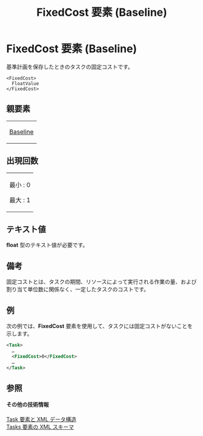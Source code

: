 ﻿---
title: FixedCost 要素 (Baseline)
TOCTitle: FixedCost 要素
ms:assetid: 4b64e229-c147-4b3a-9deb-cae32a27fb11
ms:mtpsurl: https://msdn.microsoft.com/ja-jp/library/Bb968494(v=office.12)
ms:contentKeyID: 16736559
ms.date: 06/30/2008
mtps_version: v=office.12
dev_langs:
- xml
ms.translationtype: HT
---

# FixedCost 要素 (Baseline)

基準計画を保存したときのタスクの固定コストです。

    <FixedCost>
      FloatValue
    </FixedCost>

## 親要素

<table>
<colgroup>
<col style="width: 100%" />
</colgroup>
<tbody>
<tr class="odd">
<td><p><a href="baseline-element.md">Baseline</a></p></td>
</tr>
</tbody>
</table>


## 出現回数


<table>
<colgroup>
<col style="width: 100%" />
</colgroup>
<tbody>
<tr class="odd">
<td><p>最小 : 0</p>
<p>最大 : 1</p></td>
</tr>
</tbody>
</table>


## テキスト値

**float** 型のテキスト値が必要です。

## 備考

固定コストとは、タスクの期間、リソースによって実行される作業の量、および割り当て単位数に関係なく、一定したタスクのコストです。

## 例

次の例では、**FixedCost** 要素を使用して、タスクには固定コストがないことを示します。

``` xml
<Task>
  …
  <FixedCost>0</FixedCost>
  …
</Task>
```

## 参照

#### その他の技術情報

[Task 要素と XML データ構造](task-elements-and-xml-structure.md)  
[Tasks 要素の XML スキーマ](xml-schema-for-the-tasks-element.md)

